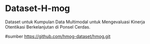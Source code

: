 # Dataset-H-mog
Dataset untuk Kumpulan Data Multimodal untuk Mengevaluasi Kinerja Otentikasi Berkelanjutan di Ponsel Cerdas.

#sumber https://github.com/hmog-dataset/hmog.git
